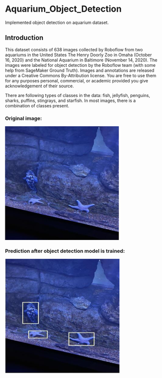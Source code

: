 # Aquarium_Object_Detection
Implemented object detection on aquarium dataset. 
## Introduction
This dataset consists of 638 images collected by Roboflow from two aquariums in the United States The Henry Doorly Zoo in Omaha (October 16, 2020) and the National Aquarium in Baltimore (November 14, 2020). The images were labeled for object detection by the Roboflow team (with some help from SageMaker Ground Truth). Images and annotations are released under a Creative Commons By-Attribution license. You are free to use them for any purposes personal, commercial, or academic provided you give acknowledgement of their source.

There are following types of classes in the data: fish, jellyfish, penguins, sharks, puffins, stingrays, and starfish. In most images, there is a combination of classes present.

### Original image:
![Original](https://github.com/prajakta0111/Aquarium_Object_Detection/blob/main/images/before.JPG)
### Prediction after object detection model is trained:
![Identity](https://github.com/prajakta0111/Aquarium_Object_Detection/blob/main/images/after.JPG)

